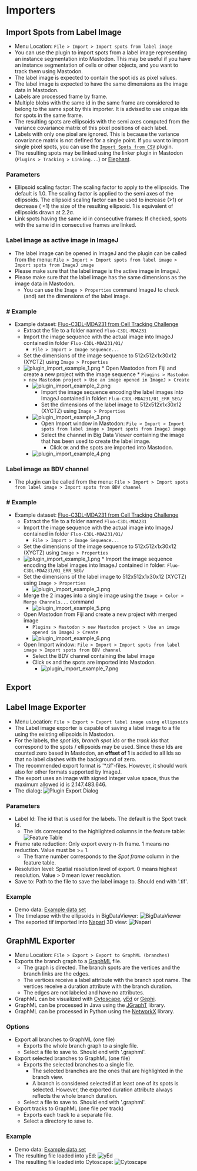 # Importers

## Import Spots from Label Image

* Menu Location: `File > Import > Import spots from label image`
* You can use the plugin to import spots from a label image representing an instance segmentation into Mastodon. This
  may be useful if you have an instance segmentation of cells or other objects, and you want to track them using
  Mastodon.
* The label image is expected to contain the spot ids as pixel values.
* The label image is expected to have the same dimensions as the image data in Mastodon.
* Labels are processed frame by frame.
* Multiple blobs with the same id in the same frame are considered to belong to the same spot by this importer. It is
  advised to use unique ids for spots in the same frame.
* The resulting spots are ellipsoids with the semi axes computed from the variance covariance matrix of this pixel
  positions of each label.
* Labels with only one pixel are ignored. This is because the variance covariance matrix is not defined for a single
  point. If you want to import single pixel spots, you can use the [
  `Import Spots from CSV`](https://mastodon.readthedocs.io/en/latest/docs/partC/csv-importer.html) plugin.
* The resulting spots may be linked using the linker plugin in Mastodon (`Plugins > Tracking > Linking...`)
  or [Elephant](https://elephant-track.github.io/#/?id=linking-workflow).

###  Parameters

* Ellipsoid scaling factor: The scaling factor to apply to the ellipsoids. The default is 1.0. The scaling factor is
  applied to the semi axes of the ellipsoids. The ellipsoid scaling factor can be used to increase (>1) or decrease (
  &lt;1) the size of the resulting ellipsoid. 1 is equivalent of ellipsoids drawn at 2.2σ.
* Link spots having the same id in consecutive frames: If checked, spots with the same id in consecutive frames are
  linked.

###  Label image as active image in ImageJ

* The label image can be opened in ImageJ and the plugin can be called from the
  menu: `File > Import > Import spots from label image > Import spots from ImageJ image`
* Please make sure that the label image is the active image in ImageJ.
* Please make sure that the label image has the same dimensions as the image data in Mastodon.
    * You can use the `Image > Properties` command ImageJ to check (and) set the dimensions of the label image.

### # Example

* Example
  dataset: [Fluo-C3DL-MDA231 from Cell Tracking Challenge](http://data.celltrackingchallenge.net/training-datasets/Fluo-C3DL-MDA231.zip)
    * Extract the file to a folder named `Fluo-C3DL-MDA231`
    * Import the image sequence with the actual image into ImageJ contained in folder `Fluo-C3DL-MDA231/01/`
        * `File > Import > Image Sequence...`
    * Set the dimensions of the image sequence to 512x512x1x30x12 (XYCTZ) using `Image > Properties`
  * ![plugin_import_example_1.png](import/label_image/imagej/plugin_import_example_1.png)
        * Open Mastodon from Fiji and create a new project with the image sequence
            * `Plugins > Mastodon > new Mastodon project > Use an image opened in ImageJ > Create`
    * ![plugin_import_example_2.png](import/label_image/imagej/plugin_import_example_2.png)
        * Import the image sequence encoding the label images into ImageJ contained in
          folder: `Fluo-C3DL-MDA231/01_ERR_SEG/`
        * Set the dimensions of the label image to 512x512x1x30x12 (XYCTZ) using `Image > Properties`
    * ![plugin_import_example_3.png](import/label_image/imagej/plugin_import_example_3.png)
        * Open Import window in
    Mastodon: `File > Import > Import spots from label image > Import spots from ImageJ image`
        * Select the channel in Big Data Viewer containing the image that has been used to create the label image.
            * Click `OK` and the spots are imported into Mastodon.
    * ![plugin_import_example_4.png](import/label_image/imagej/plugin_import_example_4.png)

###  Label image as BDV channel

* The plugin can be called from the
  menu: `File > Import > Import spots from label image > Import spots from BDV channel`

### # Example

* Example
  dataset: [Fluo-C3DL-MDA231 from Cell Tracking Challenge](http://data.celltrackingchallenge.net/training-datasets/Fluo-C3DL-MDA231.zip)
    * Extract the file to a folder named `Fluo-C3DL-MDA231`
    * Import the image sequence with the actual image into ImageJ contained in folder `Fluo-C3DL-MDA231/01/`
        * `File > Import > Image Sequence...`
    * Set the dimensions of the image sequence to 512x512x1x30x12 (XYCTZ) using `Image > Properties`
  * ![plugin_import_example_1.png](import/label_image/imagej/plugin_import_example_1.png)
        * Import the image sequence encoding the label images into ImageJ contained in
          folder: `Fluo-C3DL-MDA231/01_ERR_SEG/`
  * Set the dimensions of the label image to 512x512x1x30x12 (XYCTZ) using `Image > Properties`
    * ![plugin_import_example_3.png](import/label_image/imagej/plugin_import_example_3.png)
  * Merge the 2 images into a single image using the `Image > Color > Merge Channels...` command
    * ![plugin_import_example_5.png](import/label_image/imagej/plugin_import_example_5.png)
  * Open Mastodon from Fiji and create a new project with merged image
      * `Plugins > Mastodon > new Mastodon project > Use an image opened in ImageJ > Create`
    * ![plugin_import_example_6.png](import/label_image/imagej/plugin_import_example_6.png)
  * Open Import window: `File > Import > Import spots from label image > Import spots from BDV channel`
      * Select the BDV channel containing the label image
      * Click `OK` and the spots are imported into Mastodon.
          * ![plugin_import_example_7.png](import/label_image/imagej/plugin_import_example_7.png)

## Export

## Label Image Exporter

* Menu Location: `File > Export > Export label image using ellipsoids`
* The Label image exporter is capable of saving a label image to a file using the existing ellipsoids in Mastodon.
* For the labels, the _spot ids_, _branch spot ids_ or the _track ids_ that correspond to the spots / ellipsoids may be
  used. Since these Ids are counted zero based in Mastodon, an **offset of 1** is added to all Ids so that no label
  clashes with the background of zero.
* The recommended export format is '*.tif'-files. However, it should work also for other formats supported by ImageJ.
* The export uses an image with signed integer value space, thus the maximum allowed id is 2.147.483.646.
* The dialog:  ![Plugin Export Dialog](export/label_image/plugin_export_dialog.png)

###  Parameters

* Label Id: The id that is used for the labels. The default is the Spot track Id.
    * The ids correspond to the highlighted columns in the feature
      table: ![Feature Table](export/label_image/plugin_export_table.png)
* Frame rate reduction: Only export every n-th frame. 1 means no reduction. Value must be >= 1.
    * The frame number corresponds to the _Spot frame_ column in the feature table.
* Resolution level: Spatial resolution level of export. 0 means highest resolution. Value > 0 mean lower resolution.
* Save to: Path to the file to save the label image to. Should end with '.tif'.

###  Example

* Demo data: [Example data set](https://github.com/mastodon-sc/mastodon-example-data/tree/master/tgmm-mini)
* The timelapse with the ellipsoids in
  BigDataViewer: ![BigDataViewer](export/label_image/bdv_timelapse.gif)
* The exported tif imported into [Napari](https://napari.org/stable/) 3D
  view: ![Napari](export/label_image/napari_timelapse.gif)

## GraphML Exporter

* Menu Location: `File > Export > Export to GraphML (branches)`
* Exports the branch graph to a [GraphML](http://graphml.graphdrawing.org/) file.
    * The graph is directed. The branch spots are the vertices and the branch links are the edges.
    * The vertices receive a label attribute with the branch spot name. The vertices receive a duration attribute with
      the branch duration.
    * The edges are not labeled and have no attributes.
* GraphML can be visualized with [Cytoscape](https://cytoscape.org/), [yEd](https://www.yworks.com/products/yed)
  or [Gephi](https://gephi.org/).
* GraphML can be processed in Java using the [JGraphT](https://jgrapht.org/) library.
* GraphML can be processed in Python using the [NetworkX](https://networkx.org/) library.

###  Options

* Export all branches to GraphML (one file)
    * Exports the whole branch graph to a single file.
    * Select a file to save to. Should end with '.graphml'.
* Export selected branches to GraphML (one file)
    * Exports the selected branches to a single file.
        * The selected branches are the ones that are highlighted in the branch view.
        * A branch is considered selected if at least one of its spots is selected. However, the exported duration
          attribute
          always reflects the whole branch duration.
    * Select a file to save to. Should end with '.graphml'.
* Export tracks to GraphML (one file per track)
    * Exports each track to a separate file.
    * Select a directory to save to.

###  Example

* Demo data: [Example data set](https://github.com/mastodon-sc/mastodon-example-data/tree/master/tgmm-mini)
* The resulting file loaded into yEd: ![yEd](export/graphml/yed_graphml.png)
* The resulting file loaded into Cytoscape: ![Cytoscape](export/graphml/cytoscape_graphml.png)
